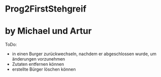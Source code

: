 # Prog2FirstStehgreif

# by Michael und Artur

ToDo:
+ in einen Burger zurückwechseln, nachdem er abgeschlossen wurde, um änderungen vorzunehmen
+ Zutaten entfernen können
+ erstellte Bürger löschen können
